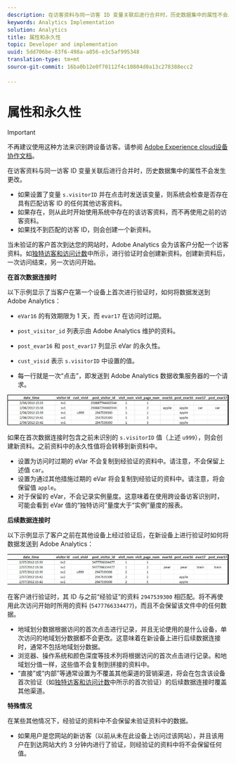 ```yaml
---
description: 在访客资料与同一访客 ID 变量关联后进行合并时，历史数据集中的属性不会发生更改。
keywords: Analytics Implementation
solution: Analytics
title: 属性和永久性
topic: Developer and implementation
uuid: 5dd706be-83f6-498a-a856-e3c5af995348
translation-type: tm+mt
source-git-commit: 16ba0b12e0f70112f4c10804d0a13c278388ecc2

---
```



# 属性和永久性

>[!IMPORTANT]
>
>不再建议使用这种方法来识别跨设备访客。请参阅 [Adobe Experience cloud设备协作文档](https://marketing.adobe.com/resources/help/en_US/mcdc/)。

在访客资料与同一访客 ID 变量关联后进行合并时，历史数据集中的属性不会发生更改。

* 如果设置了变量 `s.visitorID` 并在点击时发送该变量，则系统会检查是否存在具有匹配访客 ID 的任何其他访客资料。
* 如果存在，则从此时开始使用系统中存在的该访客资料，而不再使用之前的访客资料。
* 如果找不到匹配的访客 ID，则会创建一个新资料。

当未验证的客户首次到达您的网站时，Adobe Analytics 会为该客户分配一个访客资料。如[独特访客和访问计数](/help/implement/js-implementation/xdevice-visid/xdevice-connecting.md#section_70330AB6724C4E419A4BD0BDD54641AC)中所示，进行验证时会创建新资料。创建新资料后，一次访问结束，另一次访问开始。

**在首次数据连接时**

以下示例显示了当客户在第一个设备上首次进行验证时，如何将数据发送到 Adobe Analytics：

* `eVar16` 的有效期限为 1 天，而 `evar17` 在访问时过期。

* `post_visitor_id` 列表示由 Adobe Analytics 维护的资料。
* `post_evar16` 和 `post_evar17` 列显示 eVar 的永久性。

* `cust_visid` 表示 `s.visitorID` 中设置的值。

* 每一行就是一次“点击”，即发送到 Adobe Analytics 数据收集服务器的一个请求。

![](assets/xdevice_first.jpg)

如果在首次数据连接时包含之前未识别的 `s.visitorID` 值（上述 `u999`），则会创建新资料。之前资料中的永久性值将会转移到新资料中。

* 设置为访问时过期的 eVar 不会复制到经验证的资料中。请注意，不会保留上述值 `car`。
* 设置为通过其他措施过期的 eVar 将会复制到经验证的资料中。请注意，将会保留值 `apple`。
* 对于保留的 eVar，不会记录实例量度。这意味着在使用跨设备访客识别时，可能会看到 eVar 值的“独特访问”量度大于“实例”量度的报表。

**后续数据连接时**

以下示例显示了客户之前在其他设备上经过验证后，在新设备上进行验证时如何将数据发送到 Adobe Analytics：

![](assets/xdevice-subsequent.jpg)

在客户进行验证时，其 ID 与之前“经验证”的资料 `2947539300` 相匹配。将不再使用此次访问开始时所用的资料 (`5477766334477`)，而且不会保留该文件中的任何数据。

* 地域划分数据根据访问的首次点击进行记录，并且无论使用的是什么设备，单次访问的地域划分数据都不会更改。这意味着在新设备上进行后续数据连接时，通常不包括地域划分数据。
* 浏览器、操作系统和颜色深度等技术列将根据访问的首次点击进行记录。和地域划分值一样，这些值不会复制到拼接的资料中。
* “直接”或“内部”等通常设置为不覆盖其他渠道的营销渠道，将会在包含该设备首次验证（如[独特访客和访问计数](/help/implement/js-implementation/xdevice-visid/xdevice-connecting.md#section_70330AB6724C4E419A4BD0BDD54641AC)中所示的首次验证）的后续数据连接时覆盖其他渠道。

**特殊情况**

在某些其他情况下，经验证的资料中不会保留未验证资料中的数据。

* 如果用户是您网站的新访客（以前从未在此设备上访问过该网站），并且该用户在到达网站大约 3 分钟内进行了验证，则经验证的资料中将不会保留任何值。


